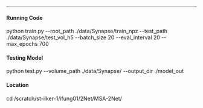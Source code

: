 ***
#### Running Code
python train.py --root_path ./data/Synapse/train_npz --test_path ./data/Synapse/test_vol_h5 --batch_size 20 --eval_interval 20 --max_epochs 700

#### Testing Model
python test.py --volume_path ./data/Synapse/ --output_dir ./model_out

#### Location
cd /scratch/st-ilker-1/ifung01/2Net/MSA-2Net/